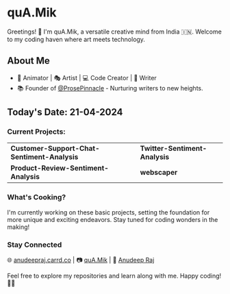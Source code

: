 # quA.Mik

Greetings! 👋 I'm quA.Mik, a versatile creative mind from India 🇮🇳. Welcome to my coding haven where art meets technology.

## About Me
- 🎨 Animator | 🎭 Artist | 💻 Code Creator | 📝 Writer
- 📚 Founder of [@ProsePinnacle](https://www.instagram.com/prosepinnacle/) - Nurturing writers to new heights.

## Today's Date: 21-04-2024

### Current Projects:
|    |    |
|----|----|
| **Customer-Support-Chat-Sentiment-Analysis** | **Twitter-Sentiment-Analysis** |
| **Product-Review-Sentiment-Analysis** | **webscaper** |

### What's Cooking?
I'm currently working on these basic projects, setting the foundation for more unique and exciting endeavors. Stay tuned for coding wonders in the making!

### Stay Connected
🌐 [anudeepraj.carrd.co](https://yourwebsite.com) | 📷 [quA.Mik](https://www.instagram.com/yourinstagram/) | 💼 [Anudeep Raj](https://www.linkedin.com/in/yourlinkedin/)

Feel free to explore my repositories and learn along with me. Happy coding! 🚀✨
